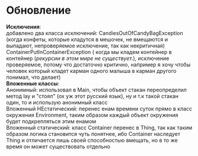 # Обновление
**Исключения**:   
добавлено два класса исключений: CandiesOutOfCandyBagException (когда конфеты, которые кладутся в мешочек, не вмещаются и выпадают, непроверяемое исключение, так как некритичная)   
ContainerPutInContainerException ( когда мы кладем контейнер в контейнер (*рекурсии в этом мире не существует.*), исключение проверяемое, потому что достаточно критично, например я хочу чтобы человек который кладет карман одного малыша в карман другого понимал, что делает)  
**Вложенные классы**:  
Анонимный: использовал в Main, чтобы объект стакан переопределил метод lay и "стоял" (ох уж этот русский язык), ну и т.к такой стакан один, то и использую анонимный класс  
Вложенный НЕстатический: перенес енам времени суток прямо в класс окружения Environment, таким образом каждый объект окружения будет подкрепляться этим енамом  
Вложенный статический: класс Container перенес в Thing, так как таким образом логика становится чуть понятнее, ибо Container наследует Thing и отличается лишь своей способностью вмещать, но в то же время он может существовать отдельно
